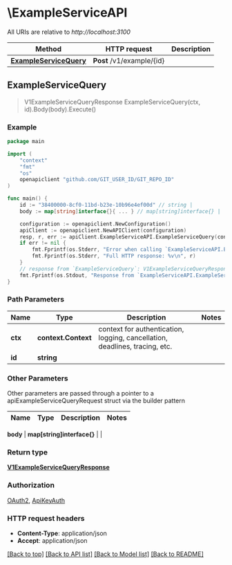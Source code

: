 # \ExampleServiceAPI

All URIs are relative to *http://localhost:3100*

Method | HTTP request | Description
------------- | ------------- | -------------
[**ExampleServiceQuery**](ExampleServiceAPI.md#ExampleServiceQuery) | **Post** /v1/example/{id} | 



## ExampleServiceQuery

> V1ExampleServiceQueryResponse ExampleServiceQuery(ctx, id).Body(body).Execute()



### Example

```go
package main

import (
	"context"
	"fmt"
	"os"
	openapiclient "github.com/GIT_USER_ID/GIT_REPO_ID"
)

func main() {
	id := "38400000-8cf0-11bd-b23e-10b96e4ef00d" // string | 
	body := map[string]interface{}{ ... } // map[string]interface{} | 

	configuration := openapiclient.NewConfiguration()
	apiClient := openapiclient.NewAPIClient(configuration)
	resp, r, err := apiClient.ExampleServiceAPI.ExampleServiceQuery(context.Background(), id).Body(body).Execute()
	if err != nil {
		fmt.Fprintf(os.Stderr, "Error when calling `ExampleServiceAPI.ExampleServiceQuery``: %v\n", err)
		fmt.Fprintf(os.Stderr, "Full HTTP response: %v\n", r)
	}
	// response from `ExampleServiceQuery`: V1ExampleServiceQueryResponse
	fmt.Fprintf(os.Stdout, "Response from `ExampleServiceAPI.ExampleServiceQuery`: %v\n", resp)
}
```

### Path Parameters


Name | Type | Description  | Notes
------------- | ------------- | ------------- | -------------
**ctx** | **context.Context** | context for authentication, logging, cancellation, deadlines, tracing, etc.
**id** | **string** |  | 

### Other Parameters

Other parameters are passed through a pointer to a apiExampleServiceQueryRequest struct via the builder pattern


Name | Type | Description  | Notes
------------- | ------------- | ------------- | -------------

 **body** | **map[string]interface{}** |  | 

### Return type

[**V1ExampleServiceQueryResponse**](V1ExampleServiceQueryResponse.md)

### Authorization

[OAuth2](../README.md#OAuth2), [ApiKeyAuth](../README.md#ApiKeyAuth)

### HTTP request headers

- **Content-Type**: application/json
- **Accept**: application/json

[[Back to top]](#) [[Back to API list]](../README.md#documentation-for-api-endpoints)
[[Back to Model list]](../README.md#documentation-for-models)
[[Back to README]](../README.md)

